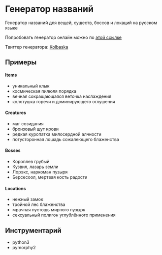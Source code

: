# Генератор названий
Генератор названий для вещей, существ, боссов и локаций на русском языке

Попробовать генератор онлайн можно по [этой ссылке](http://45.55.134.136:5000/gen)

Твиттер генератора: [Kolbaska](https://twitter.com/Kolbaska9000)

## Примеры
#### Items
- уникальный клык
- космическая пилюля порядка
- вечная сокращающаяся веточка наслаждения
- колотушка горечи и доминирующего оглушения

#### Creatures
- маг созидания
- бронзовый шут крови
- редкая куропатка милосердной алчности
- потусторонная лошадь сожалеющего блаженства

#### Bosses
- Короплев грубый
- Кузвил, лазарь земли
- Лорэкс, наркоман пузыря
- Берсесоол, мертвая кость радости

#### Locations
- нежный замок
- тройной лес блаженства
- мрачная пустошь мирного пузыря
- сексуальный полигон углублённого применения

## Инструментарий
- python3
- pymorphy2
